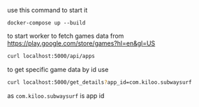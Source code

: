 use this command to start it

``docker-compose up --build``


to start worker to fetch games data from https://play.google.com/store/games?hl=en&gl=US

```bash
curl localhost:5000/api/apps
```


to get specific game data by id use 

```bash
curl localhost:5000/get_details?app_id=com.kiloo.subwaysurf
```

as `com.kiloo.subwaysurf` is app id
